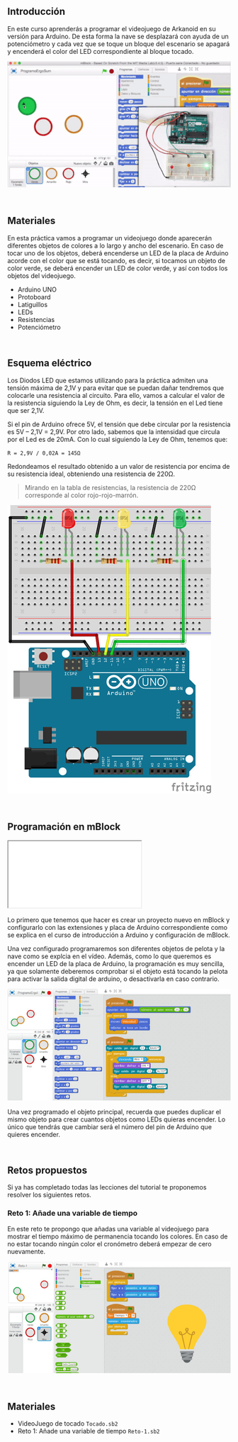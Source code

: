 ## Introducción

En este curso aprenderás a programar el videojuego de Arkanoid en su versión para Arduino. De esta forma la nave se desplazará con ayuda de un potenciómetro y cada vez que se toque un bloque del escenario se apagará y encenderá el color del LED correspondiente al bloque tocado.

![](img/preview.gif)



<br />



## Materiales

En esta práctica vamos a programar un videojuego donde aparecerán diferentes objetos de colores a lo largo y ancho del escenario. En caso de tocar uno de los objetos, deberá encenderse un LED de la placa de Arduino acorde con el color que se está tocando, es decir, si tocamos un objeto de color verde, se deberá encender un LED de color verde, y así con todos los objetos del videojuego.

- Arduino UNO
- Protoboard
- Latiguillos
- LEDs
- Resistencias
- Potenciómetro



<br />



## Esquema eléctrico

Los Diodos LED que estamos utilizando para la práctica admiten una tensión máxima de 2,1V y para evitar que se puedan dañar tendremos que colocarle una resistencia al circuito. Para ello, vamos a calcular el valor de la resistencia siguiendo la Ley de Ohm, es decir, la tensión en el Led tiene que ser 2,1V.

Si el pin de Arduino ofrece 5V, el tensión que debe circular por la resistencia es 5V – 2,1V = 2,9V. Por otro lado, sabemos que la intensidad que circula por el Led es de 20mA. Con lo cual siguiendo la Ley de Ohm, tenemos que:

```
R = 2,9V / 0,02A = 145Ω
```

Redondeamos el resultado obtenido a un valor de resistencia por encima de su resistencia ideal, obteniendo una resistencia de 220Ω.

> Mirando en la tabla de resistencias, la resistencia de 220Ω corresponde al color rojo-rojo-marrón.

![](img/esquema-electrico.jpg)



<br />



## Programación en mBlock

<div class="iframe">
  <iframe src="//www.youtube.com/embed/WDDzEz__nMY" allowfullscreen></iframe>
</div>

Lo primero que tenemos que hacer es crear un proyecto nuevo en mBlock y configurarlo con las extensiones y placa de Arduino correspondiente como se explica en el curso de introducción a Arduino y configuración de mBlock.

Una vez configurado programaremos son diferentes objetos de pelota y la nave como se explcia en el vídeo. Además, como lo que queremos es encender un LED de la placa de Arduino, la programación es muy sencilla, ya que solamente deberemos comprobar si el objeto está tocando la pelota para activar la salida digital de arduino, o desactivarla en caso contrario.

![](img/programacion-mblock.jpg)

Una vez programado el objeto principal, recuerda que puedes duplicar el mismo objeto para crear cuantos objetos como LEDs quieras encender. Lo único que tendrás que cambiar será el número del pin de Arduino que quieres encender.



<br />



## Retos propuestos

Si ya has completado todas las lecciones del tutorial te proponemos resolver los siguientes retos.

### Reto 1: Añade una variable de tiempo

En este reto te propongo que añadas una variable al videojuego para mostrar el tiempo máximo de permanencia tocando los colores. En caso de no estar tocando ningún color el cronómetro deberá empezar de cero nuevamente.

![](img/reto-1.jpg "Añade una variable de tiempo")



<br />



## Materiales

- VideoJuego de tocado `Tocado.sb2`
- Reto 1: Añade una variable de tiempo `Reto-1.sb2`
